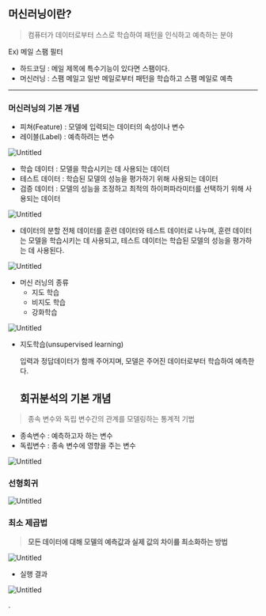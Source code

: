 ## 머신러닝이란?

> 컴퓨터가 데이터로부터 스스로 학습하여 패턴을 인식하고 예측하는 분야

Ex) 메일 스팸 필터

- 하드코딩 : 메일 제목에 특수기능이 있다면 스팸이다.
- 머신러닝 : 스팸 메일고 일반 메일로부터 패턴을 학습하고 스팸 메일로 예측

---

### 머신러닝의 기본 개념

- 피쳐(Feature) : 모델에 입력되는 데이터의 속성이나 변수
- 레이블(Label) : 예측하려는 변수

![Untitled](https://s3-us-west-2.amazonaws.com/secure.notion-static.com/d20876ad-433d-48f0-8165-e340faeaf1e8/Untitled.png)

- 학습 데이터 : 모델을 학습시키는 데 사용되는 데이터
- 테스트 데이터 : 학습된 모델의 성능을 평가하기 위해 사용되는 데이터
- 검증 데이터 : 모델의 성능을 조정하고 최적의 하이퍼파라미터를 선택하기 위해 사용되는 데이터

![Untitled](https://s3-us-west-2.amazonaws.com/secure.notion-static.com/cd2479c9-74be-42a5-952e-663e77b0fb9e/Untitled.png)

- 데이터의 분할
  전체 데이터를 훈련 데이터와 테스트 데이터로 나누며, 훈련 데이터는 모델을 학습시키는 데 사용되고, 테스트 데이터는 학습된 모델의 성능을 평가하는 데 사용된다.

![Untitled](https://s3-us-west-2.amazonaws.com/secure.notion-static.com/80413573-6ffe-4eea-8150-1e3ecb94a2ab/Untitled.png)

- 머신 러닝의 종류
  - 지도 학습
  - 비지도 학습
  - 강화학습

![Untitled](https://s3-us-west-2.amazonaws.com/secure.notion-static.com/0101e25e-26e2-409d-b90b-0d35f41a79e8/Untitled.png)

- 지도학습(unsupervised learning)

  입력과 정답데이터가 함깨 주어지며, 모델은 주어진 데이터로부터 학습하여 예측한다.

  ## 회귀분석의 기본 개념

> 종속 변수와 독립 변수간의 관계를 모델링하는 통계적 기법

- 종속변수 : 예측하고자 하는 변수
- 독립변수 : 종속 변수에 영향을 주는 변수

![Untitled](https://s3-us-west-2.amazonaws.com/secure.notion-static.com/06506488-4b57-4793-a270-d091d96d131e/Untitled.png)

### 선형회귀

![Untitled](https://s3-us-west-2.amazonaws.com/secure.notion-static.com/5cc7161d-be92-4bac-84b0-8a83e28e9301/Untitled.png)

### 최소 제곱법

> **모든 데이터에 대해 모델의 예측값과 실제 값의 차이를 최소화하는 방법**

![Untitled](https://s3-us-west-2.amazonaws.com/secure.notion-static.com/efc13452-e15d-433f-8c6b-6ee394a48fe2/Untitled.png)

- 실행 결과

![Untitled](https://s3-us-west-2.amazonaws.com/secure.notion-static.com/f17e246e-6051-4b33-a5c1-84cd96c11b2d/Untitled.png)

.
